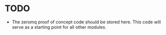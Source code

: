 # TODO

* The zeromq proof of concept code should be stored here. This code will serve
   as a starting point for all other modules.

